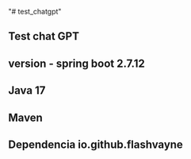 "# test_chatgpt" 
## Test chat GPT
## version - spring boot 2.7.12
## Java 17
## Maven
## Dependencia io.github.flashvayne
## 
